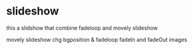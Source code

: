 slideshow
=========

this a slidshow that combine fadeloop and movely slideshow

movely slideshow chg bgposition & fadeloop fadeIn and fadeOut images